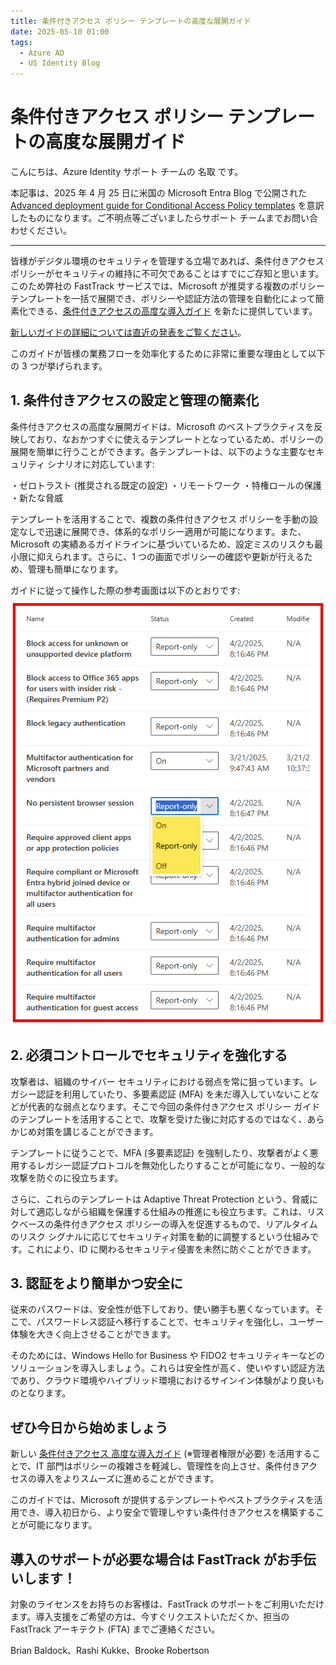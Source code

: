 ```yaml
---
title: 条件付きアクセス ポリシー テンプレートの高度な展開ガイド
date: 2025-05-10 01:00
tags:
  - Azure AD
  - US Identity Blog
---
```


# 条件付きアクセス ポリシー テンプレートの高度な展開ガイド

こんにちは、Azure Identity サポート チームの 名取 です。

本記事は、2025 年 4 月 25 日に米国の Microsoft Entra Blog で公開された [Advanced deployment guide for Conditional Access Policy templates](https://techcommunity.microsoft.com/blog/microsoft-entra-blog/advanced-deployment-guide-for-conditional-access-policy-templates/4406767) を意訳したものになります。ご不明点等ございましたらサポート チームまでお問い合わせください。

----

皆様がデジタル環境のセキュリティを管理する立場であれば、条件付きアクセス ポリシーがセキュリティの維持に不可欠であることはすでにご存知と思います。このため弊社の FastTrack サービスでは、Microsoft が推奨する複数のポリシーテンプレートを一括で展開でき、ポリシーや認証方法の管理を自動化によって簡素化できる、[条件付きアクセスの高度な導入ガイド](https://aka.ms/AAvskh5) を新たに提供しています。

[新しいガイドの詳細については直近の発表をご覧ください](https://aka.ms/AAvrjka)。

このガイドが皆様の業務フローを効率化するために非常に重要な理由として以下の 3 つが挙げられます。

## 1. 条件付きアクセスの設定と管理の簡素化

条件付きアクセスの高度な展開ガイドは、Microsoft のベストプラクティスを反映しており、なおかつすぐに使えるテンプレートとなっているため、ポリシーの展開を簡単に行うことができます。各テンプレートは、以下のような主要なセキュリティ シナリオに対応しています:

・ゼロトラスト (推奨される既定の設定)
・リモートワーク
・特権ロールの保護
・新たな脅威

テンプレートを活用することで、複数の条件付きアクセス ポリシーを手動の設定なしで迅速に展開でき、体系的なポリシー適用が可能になります。また、Microsoft の実績あるガイドラインに基づいているため、設定ミスのリスクも最小限に抑えられます。さらに、1 つの画面でポリシーの確認や更新が行えるため、管理も簡単になります。

ガイドに従って操作した際の参考画面は以下のとおりです:
![](./advanced-deployment-guide-for-conditional-access-policy-templates/1.png)

## 2. 必須コントロールでセキュリティを強化する

攻撃者は、組織のサイバー セキュリティにおける弱点を常に狙っています。レガシー認証を利用していたり、多要素認証 (MFA) を未だ導入していないことなどが代表的な弱点となります。そこで今回の条件付きアクセス ポリシー ガイドのテンプレートを活用することで、攻撃を受けた後に対応するのではなく、あらかじめ対策を講じることができます。

テンプレートに従うことで、MFA (多要素認証) を強制したり、攻撃者がよく悪用するレガシー認証プロトコルを無効化したりすることが可能になり、一般的な攻撃を防ぐのに役立ちます。

さらに、これらのテンプレートは Adaptive Threat Protection という、脅威に対して適応しながら組織を保護する仕組みの推進にも役立ちます。これは、リスクベースの条件付きアクセス ポリシーの導入を促進するもので、リアルタイムのリスク シグナルに応じてセキュリティ対策を動的に調整するという仕組みです。これにより、ID に関わるセキュリティ侵害を未然に防ぐことができます。

## 3. 認証をより簡単かつ安全に

従来のパスワードは、安全性が低下しており、使い勝手も悪くなっています。そこで、パスワードレス認証へ移行することで、セキュリティを強化し、ユーザー体験を大きく向上させることができます。

そのためには、Windows Hello for Business や FIDO2 セキュリティキーなどのソリューションを導入しましょう。これらは安全性が高く、使いやすい認証方法であり、クラウド環境やハイブリッド環境におけるサインイン体験がより良いものとなります。

## ぜひ今日から始めましょう

新しい [条件付きアクセス 高度な導入ガイド](https://aka.ms/AAvskh5) (※管理者権限が必要) を活用することで、IT 部門はポリシーの複雑さを軽減し、管理性を向上させ、条件付きアクセスの導入をよりスムーズに進めることができます。

このガイドでは、Microsoft が提供するテンプレートやベストプラクティスを活用でき、導入初日から、より安全で管理しやすい条件付きアクセスを構築することが可能になります。

## 導入のサポートが必要な場合は FastTrack がお手伝いします！

対象のライセンスをお持ちのお客様は、FastTrack のサポートをご利用いただけます。導入支援をご希望の方は、今すぐリクエストいただくか、担当の FastTrack アーキテクト (FTA) までご連絡ください。

Brian Baldock、Rashi Kukke、Brooke Robertson
